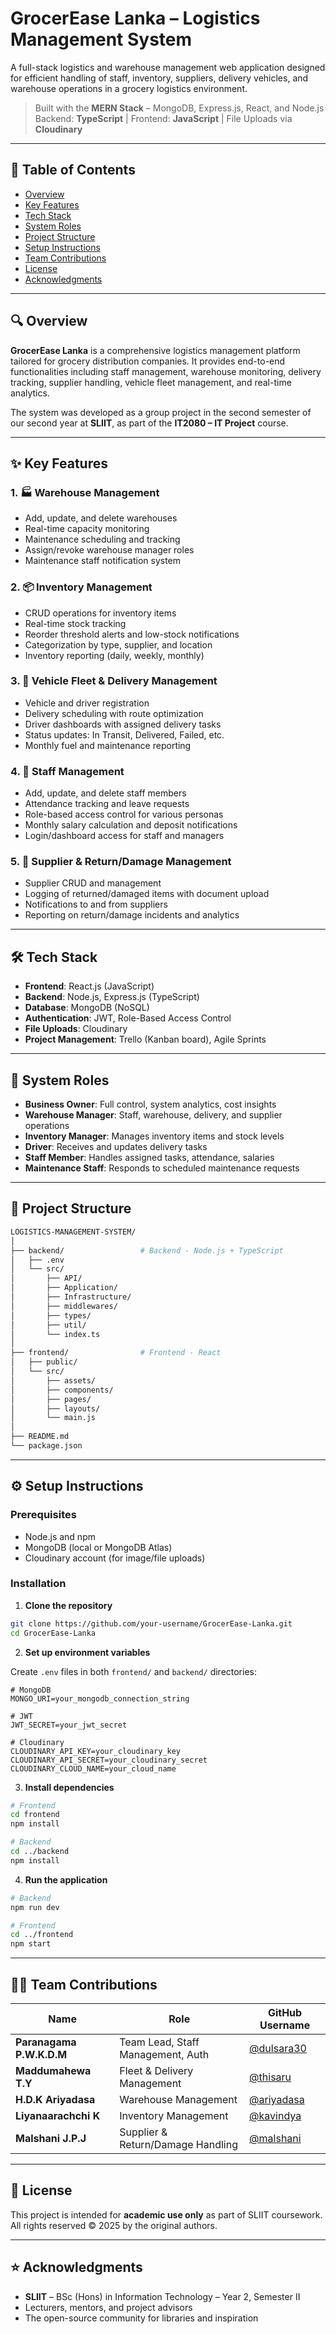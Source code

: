 # GrocerEase Lanka – Logistics Management System

A full-stack logistics and warehouse management web application designed for efficient handling of staff, inventory, suppliers, delivery vehicles, and warehouse operations in a grocery logistics environment.

> Built with the **MERN Stack** – MongoDB, Express.js, React, and Node.js  
> Backend: **TypeScript** | Frontend: **JavaScript** | File Uploads via **Cloudinary**

---

## 🚀 Table of Contents

- [Overview](#-overview)
- [Key Features](#-key-features)
- [Tech Stack](#-tech-stack)
- [System Roles](#-system-roles)
- [Project Structure](#-project-structure)
- [Setup Instructions](#-setup-instructions)
- [Team Contributions](#-team-contributions)
- [License](#-license)
- [Acknowledgments](#-acknowledgments)

---

## 🔍 Overview

**GrocerEase Lanka** is a comprehensive logistics management platform tailored for grocery distribution companies. It provides end-to-end functionalities including staff management, warehouse monitoring, delivery tracking, supplier handling, vehicle fleet management, and real-time analytics.

The system was developed as a group project in the second semester of our second year at **SLIIT**, as part of the **IT2080 – IT Project** course.

---

## ✨ Key Features

### 1. 🏭 Warehouse Management
- Add, update, and delete warehouses
- Real-time capacity monitoring
- Maintenance scheduling and tracking
- Assign/revoke warehouse manager roles
- Maintenance staff notification system

### 2. 📦 Inventory Management
- CRUD operations for inventory items
- Real-time stock tracking
- Reorder threshold alerts and low-stock notifications
- Categorization by type, supplier, and location
- Inventory reporting (daily, weekly, monthly)

### 3. 🚚 Vehicle Fleet & Delivery Management
- Vehicle and driver registration
- Delivery scheduling with route optimization
- Driver dashboards with assigned delivery tasks
- Status updates: In Transit, Delivered, Failed, etc.
- Monthly fuel and maintenance reporting

### 4. 👥 Staff Management
- Add, update, and delete staff members
- Attendance tracking and leave requests
- Role-based access control for various personas
- Monthly salary calculation and deposit notifications
- Login/dashboard access for staff and managers

### 5. 🧾 Supplier & Return/Damage Management
- Supplier CRUD and management
- Logging of returned/damaged items with document upload
- Notifications to and from suppliers
- Reporting on return/damage incidents and analytics

---

## 🛠 Tech Stack

- **Frontend**: React.js (JavaScript)
- **Backend**: Node.js, Express.js (TypeScript)
- **Database**: MongoDB (NoSQL)
- **Authentication**: JWT, Role-Based Access Control
- **File Uploads**: Cloudinary
- **Project Management**: Trello (Kanban board), Agile Sprints

---

## 👥 System Roles

- **Business Owner**: Full control, system analytics, cost insights
- **Warehouse Manager**: Staff, warehouse, delivery, and supplier operations
- **Inventory Manager**: Manages inventory items and stock levels
- **Driver**: Receives and updates delivery tasks
- **Staff Member**: Handles assigned tasks, attendance, salaries
- **Maintenance Staff**: Responds to scheduled maintenance requests

---

## 📁 Project Structure

```bash
LOGISTICS-MANAGEMENT-SYSTEM/
│
├── backend/                 # Backend - Node.js + TypeScript
│   ├── .env
│   └── src/
│       ├── API/
│       ├── Application/
│       ├── Infrastructure/
│       ├── middlewares/
│       ├── types/
│       ├── util/
│       └── index.ts
│
├── frontend/                # Frontend - React
│   ├── public/
│   └── src/
│       ├── assets/
│       ├── components/
│       ├── pages/
│       ├── layouts/
│       └── main.js
│
├── README.md
└── package.json
````

---

## ⚙️ Setup Instructions

### Prerequisites

* Node.js and npm
* MongoDB (local or MongoDB Atlas)
* Cloudinary account (for image/file uploads)

### Installation

1. **Clone the repository**

```bash
git clone https://github.com/your-username/GrocerEase-Lanka.git
cd GrocerEase-Lanka
```

2. **Set up environment variables**

Create `.env` files in both `frontend/` and `backend/` directories:

```env
# MongoDB
MONGO_URI=your_mongodb_connection_string

# JWT
JWT_SECRET=your_jwt_secret

# Cloudinary
CLOUDINARY_API_KEY=your_cloudinary_key
CLOUDINARY_API_SECRET=your_cloudinary_secret
CLOUDINARY_CLOUD_NAME=your_cloud_name
```

3. **Install dependencies**

```bash
# Frontend
cd frontend
npm install

# Backend
cd ../backend
npm install
```

4. **Run the application**

```bash
# Backend
npm run dev

# Frontend
cd ../frontend
npm start
```

---

## 👨‍💻 Team Contributions

| Name                      | Role                              | GitHub Username |
| ------------------------- | --------------------------------- | --------------- |
| **Paranagama P.W\.K.D.M** | Team Lead, Staff Management, Auth | [@dulsara30](#) |
| **Maddumahewa T.Y**       | Fleet & Delivery Management       | [@thisaru](#)   |
| **H.D.K Ariyadasa**       | Warehouse Management              | [@ariyadasa](#) |
| **Liyanaarachchi K**      | Inventory Management              | [@kavindya](#)  |
| **Malshani J.P.J**        | Supplier & Return/Damage Handling | [@malshani](#)  |


---

## 📄 License

This project is intended for **academic use only** as part of SLIIT coursework.
All rights reserved © 2025 by the original authors.

---

## ⭐ Acknowledgments

* **SLIIT** – BSc (Hons) in Information Technology – Year 2, Semester II
* Lecturers, mentors, and project advisors
* The open-source community for libraries and inspiration

```
